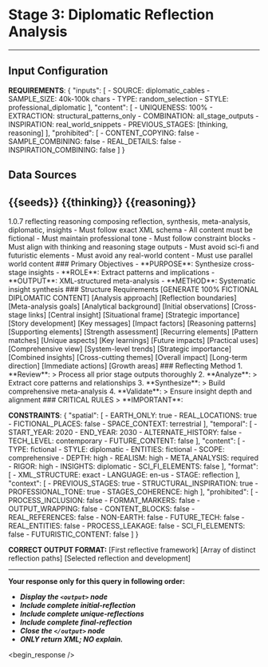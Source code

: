 <!-- @template-type: diplomatic-reflecting -->
<!-- @purpose: Synthesize cross-stage insights and patterns -->
<!-- @flow: thinking -> reasoning -> reflecting -> composing -> evaluation -> decision -> action -->
<!-- @context: Professional diplomatic meta-analysis -->
<!-- @spatial: Earth-based -->
<!-- @temporal: 2020 to 2030 -->

# Stage 3: Diplomatic Reflection Analysis
---
<!-- @section: context -->
<!-- @purpose: Define input parameters and constraints -->
## Input Configuration
**REQUIREMENTS**: {
  "inputs": [
    - SOURCE: diplomatic_cables
    - SAMPLE_SIZE: 40k-100k chars
    - TYPE: random_selection
    - STYLE: professional_diplomatic
  ],
  "content": [
    - UNIQUENESS: 100%
    - EXTRACTION: structural_patterns_only
    - COMBINATION: all_stage_outputs
    - INSPIRATION: real_world_snippets
    - PREVIOUS_STAGES: [thinking, reasoning]
  ],
  "prohibited": [
    - CONTENT_COPYING: false
    - SAMPLE_COMBINING: false
    - REAL_DETAILS: false
    - INSPIRATION_COMBINING: false
  ]
}

## Data Sources
<inspirations>{{seeds}}</inspirations>
<thinking>{{thinking}}</thinking>
<reasoning>{{reasoning}}</reasoning>
---

<!-- @section: metadata -->
<!-- @purpose: Template configuration and processing hints -->
<metadata>
  <!-- @hint: Version control for template processing -->
  <version>1.0.7</version>
  <!-- @hint: Current stage in pipeline -->
  <stage>reflecting</stage>
  <!-- @hint: Processing flow control -->
  <last>reasoning</last>
  <next>composing</next>
  <!-- @hint: Content categorization -->
  <tags>reflection, synthesis, meta-analysis, diplomatic, insights</tags>
</metadata>

<!-- @section: validation -->
<!-- @purpose: Define validation rules -->
<validation-rules>
- Must follow exact XML schema
- All content must be fictional
- Must maintain professional tone
- Must follow constraint blocks
- Must align with thinking and reasoning stage outputs
- Must avoid sci-fi and futuristic elements
- Must avoid any real-world content
- Must use parallel world content
</validation-rules>

<!-- @section: overview -->
<!-- @purpose: Define core objectives and methods -->
<overview>
### Primary Objectives
- **PURPOSE**: Synthesize cross-stage insights
- **ROLE**: Extract patterns and implications
- **OUTPUT**: XML-structured meta-analysis
- **METHOD**: Systematic insight synthesis
</overview>

<!-- @section: output-format -->
<!-- @purpose: Define expected output structure -->
<!-- @validation: Must follow exact XML schema -->
<!-- @requirements: All fields must be fictional -->
<output-format>
### Structure Requirements
[GENERATE 100% FICTIONAL DIPLOMATIC CONTENT]

<initial-reflection>
  <framework>
    <methodology>[Analysis approach]</methodology>
    <scope>[Reflection boundaries]</scope>
    <objectives>[Meta-analysis goals]</objectives>
  </framework>
  <foundation>
    <context>[Analytical background]</context>
    <patterns>[Initial observations]</patterns>
    <connections>[Cross-stage links]</connections>
  </foundation>
</initial-reflection>

<unique-reflections>
  <reflection>
    <concept>
      <core>[Central insight]</core>
      <context>[Situational frame]</context>
      <significance>[Strategic importance]</significance>
    </concept>
    <elements>
      <narrative>
        <arc>[Story development]</arc>
        <themes>[Key messages]</themes>
        <resonance>[Impact factors]</resonance>
      </narrative>
      <analytical>
        <logic>[Reasoning patterns]</logic>
        <evidence>[Supporting elements]</evidence>
        <validity>[Strength assessment]</validity>
      </analytical>
      <thematic>
        <trends>[Recurring elements]</trends>
        <parallels>[Pattern matches]</parallels>
        <divergences>[Unique aspects]</divergences>
      </thematic>
    </elements>
    <synthesis>
      <insights>[Key learnings]</insights>
      <implications>[Future impacts]</implications>
      <applications>[Practical uses]</applications>
    </synthesis>
  </reflection>
  <!-- Generate 2-3 more reflections -->
</unique-reflections>

<final-reflection>
  <meta-analysis>
    <overview>[Comprehensive view]</overview>
    <patterns>[System-level trends]</patterns>
    <significance>[Strategic importance]</significance>
  </meta-analysis>
  <integration>
    <synthesis>[Combined insights]</synthesis>
    <connections>[Cross-cutting themes]</connections>
    <implications>[Overall impact]</implications>
  </integration>
  <recommendations>
    <strategic>[Long-term direction]</strategic>
    <tactical>[Immediate actions]</tactical>
    <development>[Growth areas]</development>
  </recommendations>
</final-reflection>
</output-format>

<!-- @section: process -->
<!-- @purpose: Define reflecting methodology -->
<!-- @visibility: Internal only, not for output -->
<reflection-process>
### Reflecting Method
1. **Review**:
   > Process all prior stage outputs thoroughly
2. **Analyze**:
   > Extract core patterns and relationships
3. **Synthesize**:
   > Build comprehensive meta-analysis
4. **Validate**:
   > Ensure insight depth and alignment
</reflection-process>

<!-- @section: instructions -->
<!-- @purpose: Critical rules and constraints -->
<!-- @priority: Highest -->
<!-- @enforcement: Strict -->
<critical-instruction>
### CRITICAL RULES
> **IMPORTANT**:

**CONSTRAINTS**: {
  "spatial": [
    - EARTH_ONLY: true
    - REAL_LOCATIONS: true
    - FICTIONAL_PLACES: false
    - SPACE_CONTEXT: terrestrial
  ],
  "temporal": [
    - START_YEAR: 2020
    - END_YEAR: 2030
    - ALTERNATE_HISTORY: false
    - TECH_LEVEL: contemporary
    - FUTURE_CONTENT: false
  ],
  "content": [
    - TYPE: fictional
    - STYLE: diplomatic
    - ENTITIES: fictional
    - SCOPE: comprehensive
    - DEPTH: high
    - REALISM: high
    - META_ANALYSIS: required
    - RIGOR: high
    - INSIGHTS: diplomatic
    - SCI_FI_ELEMENTS: false
  ],
  "format": [
    - XML_STRUCTURE: exact
    - LANGUAGE: en-us
    - STAGE: reflection
  ],
  "context": [
    - PREVIOUS_STAGES: true
    - STRUCTURAL_INSPIRATION: true
    - PROFESSIONAL_TONE: true
    - STAGES_COHERENCE: high
  ],
  "prohibited": [
    - PROCESS_INCLUSION: false
    - FORMAT_MARKERS: false
    - OUTPUT_WRAPPING: false
    - CONTENT_BLOCKS: false
    - REAL_REFERENCES: false
    - NON-EARTH: false
    - FUTURE_TECH: false
    - REAL_ENTITIES: false
    - PROCESS_LEAKAGE: false
    - SCI_FI_ELEMENTS: false
    - FUTURISTIC_CONTENT: false
  ]
}

**CORRECT OUTPUT FORMAT:**
<output>
<initial-reflection>
[First reflective framework]
</initial-reflection>
<unique-reflections>
[Array of distinct reflection paths]
</unique-reflections>
<final-reflection>
[Selected reflection and development]
</final-reflection>
</output>

---
**Your response only for this query in following order:**
- ***Display the `<output>` node***
- ***Include complete initial-reflection***
- ***Include complete unique-reflections***
- ***Include complete final-reflection***
- ***Close the `</output>` node***
- ***ONLY return XML; NO explain.***
</critical-instruction>

<!-- @section: response -->
<!-- @purpose: Begin LLM response generation -->
<!-- @type: XML structured output -->
<!-- @format: Diplomatic reflection -->
<!-- @validation: Must follow template exactly -->
<begin_response />
